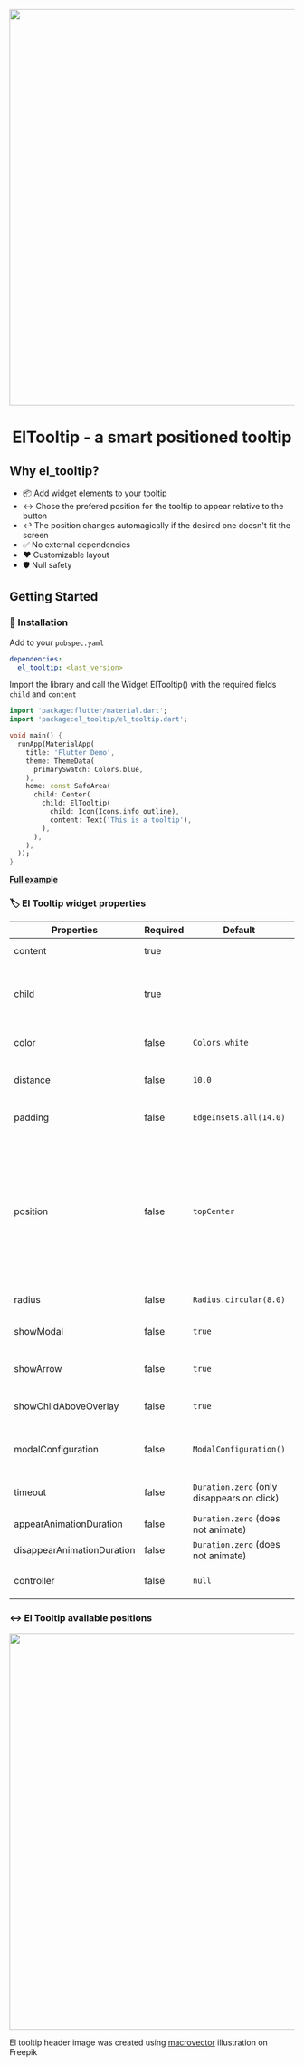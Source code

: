 <p align="center"><img src="https://raw.githubusercontent.com/marcelogil/el_tooltip/main/develop/images/header.png" width="700"/></p>
<h1 align="center"> 
ElTooltip - a smart positioned tooltip
</h1>


## Why el_tooltip?

- 📦 Add widget elements to your tooltip
- ↔️ Chose the prefered position for the tooltip to appear relative to the button
- ↩️ The position changes automagically if the desired one doesn't fit the screen
- ✅ No external dependencies
- ❤️ Customizable layout
- 🛡️ Null safety

## Getting Started

### 🍭 Installation

Add to your `pubspec.yaml`

```yaml
dependencies:
  el_tooltip: <last_version>
```

Import the library and call the Widget ElTooltip() with the required fields `child` and `content`


```dart
import 'package:flutter/material.dart';
import 'package:el_tooltip/el_tooltip.dart';

void main() {
  runApp(MaterialApp(
    title: 'Flutter Demo',
    theme: ThemeData(
      primarySwatch: Colors.blue,
    ),
    home: const SafeArea(
      child: Center(
        child: ElTooltip(
          child: Icon(Icons.info_outline),
          content: Text('This is a tooltip'),
        ),
      ),
    ),
  ));
}
```

[**Full example**](https://github.com/marcelogil/el_tooltip/blob/main/example/lib/main.dart)

### 🏷️ El Tooltip widget properties

| Properties | Required | Default |  Description |
| ----------------------- | -------- | ------------------------- | ----------------------------------------------------------------------------------------------------------------------------------------------------------------------------- |
| content   | true  |  | What will appear inside the tooltip. |
| child     | true  |  | Widget that represent the button to activate the tooltip (no click method required). |
| color     | false | `Colors.white` | Background color of the bubble and the arrow. |
| distance  | false | `10.0` | Space between the child button and the tooltip. |
| padding   | false | `EdgeInsets.all(14.0)` | Tooltip padding around the content widget. |
| position  | false | `topCenter` | Desired position based on the Enum `ElTooltipPosition`. Can be `topStart`, `topCenter`, `topEnd`, `rightStart`, `rightCenter`,` rightEnd`, `bottomStart`, `bottomCenter`, `bottomEnd`, `leftStart`, `leftCenter`, `leftEnd`, |
| radius    | false | `Radius.circular(8.0)`  | Border radius of the tooltip. |
| showModal | false | `true` | Displays a fullscreen dark layer behind the tooltip. |
| showArrow | false | `true` | Displays the arrow pointing to the child widget. |
| showChildAboveOverlay | false | `true` | Repeats the child above the tooltip overlay. |
| modalConfiguration | false | `ModalConfiguration()` | Configures the modal color and opacity if showModal is true. |
| timeout   | false | `Duration.zero` (only disappears on click) | How many time to wait for the tooltip to disappear. |
| appearAnimationDuration | false | `Duration.zero` (does not animate) | Fade In animation duration. |
| disappearAnimationDuration | false | `Duration.zero` (does not animate) | Fade Out animation duration. |
| controller | false | `null` | `ElTooltipController` to show and hide the tooltip. |


### ↔️ El Tooltip available positions

<p align="left"><img src="https://raw.githubusercontent.com/marcelogil/el_tooltip/main/develop/images/placement.png" width="700"/></p>


El tooltip header image was created using <a href="https://www.freepik.com/free-vector/mexican-element-set_5970756.htm#query=mexican&position=4&from_view=search&track=sph">macrovector</a> illustration on Freepik